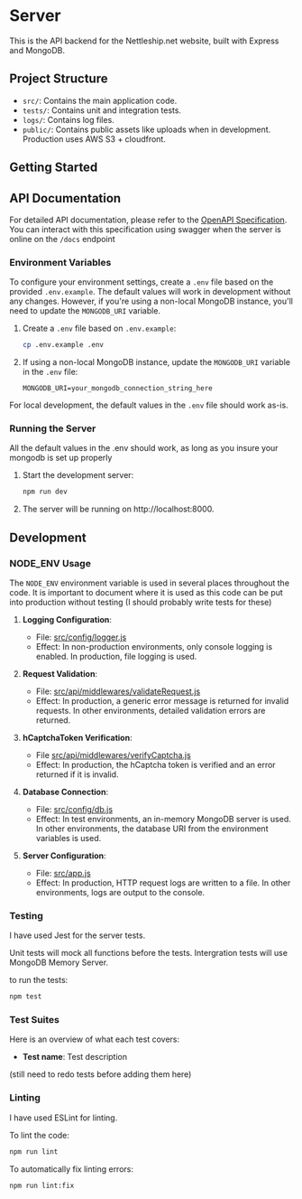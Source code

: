 
# Server

This is the API backend for the Nettleship.net website, built with Express and MongoDB.

## Project Structure

- `src/`: Contains the main application code.
- `tests/`: Contains unit and integration tests.
- `logs/`: Contains log files.
- `public/`: Contains public assets like uploads when in development. Production uses AWS S3 + cloudfront.

## Getting Started

## API Documentation

For detailed API documentation, please refer to the [OpenAPI Specification](./src/config/swagger/swagger.yaml). You can interact with this specification using swagger when the server is online on the `/docs` endpoint 

### Environment Variables

To configure your environment settings, create a `.env` file based on the provided `.env.example`. The default values will work in development without any changes. However, if you're using a non-local MongoDB instance, you'll need to update the `MONGODB_URI` variable.

1. Create a `.env` file based on `.env.example`:

    ```sh
    cp .env.example .env
    ```

2. If using a non-local MongoDB instance, update the `MONGODB_URI` variable in the `.env` file:

    ```
    MONGODB_URI=your_mongodb_connection_string_here
    ```

For local development, the default values in the `.env` file should work as-is.

### Running the Server

All the default values in the .env should work, as long as you insure your mongodb is set up properly

1. Start the development server:

    ```sh
    npm run dev
    ```

2. The server will be running on http://localhost:8000.

## Development

### NODE_ENV Usage

The `NODE_ENV` environment variable is used in several places throughout the code. It is important to document where it is used as this code can be put into production without testing (I should probably write tests for these)

1. **Logging Configuration**:
   - File: [src/config/logger.js](src/config/logger.js)
   - Effect: In non-production environments, only console logging is enabled. In production, file logging is used.

2. **Request Validation**:
   - File: [src/api/middlewares/validateRequest.js](src/api/middlewares/validateRequest.js)
   - Effect: In production, a generic error message is returned for invalid requests. In other environments, detailed validation errors are returned.

3. **hCaptchaToken Verification**:
   - File [src/api/middlewares/verifyCaptcha.js](src/api/middlewares/verifyCaptcha.js)
   - Effect: In production, the hCaptcha token is verified and an error returned if it is invalid.

4. **Database Connection**:
   - File: [src/config/db.js](src/config/db.js)
   - Effect: In test environments, an in-memory MongoDB server is used. In other environments, the database URI from the environment variables is used.

5. **Server Configuration**:
   - File: [src/app.js](src/app.js)
   - Effect: In production, HTTP request logs are written to a file. In other environments, logs are output to the console.

### Testing

I have used Jest for the server tests.

Unit tests will mock all functions before the tests.
Intergration tests will use MongoDB Memory Server.

to run the tests:

```sh
npm test
```

### Test Suites

Here is an overview of what each test covers:

- **Test name**: Test description

(still need to redo tests before adding them here)

### Linting

I have used ESLint for linting.

To lint the code:

```sh
npm run lint
```

To automatically fix linting errors:

```sh
npm run lint:fix
```